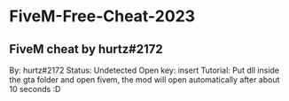 # FiveM-Free-Cheat-2023
FiveM cheat by hurtz#2172
----------------------------------
By: hurtz#2172
Status: Undetected
Open key: insert
Tutorial: Put dll inside the gta folder and open fivem, the mod will open automatically after about 10 seconds :D
